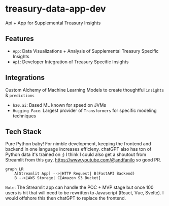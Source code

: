 # treasury-data-app-dev
Api + App for Supplemental Treasury Insights

## Features
- `App`: Data Visualizations + Analysis of Supplemental Treasury Specific Insights
- `Api`: Developer Integration of Treasury Specific Insights

## Integrations
Custom Alchemy of Machine Learning Models to create thoughtful `insights` & `predictions`
- `h20.ai`: Based ML known for speed on JVMs
- `Hugging Face`: Largest provider of `Transformers` for specific modeling techniques

## Tech Stack

Pure Python baby! For nimble development, keeping the frontend and backend in one language increases efficieny. chatGPT also has ton of Python data it's trained on ;) I think I could also get a shoutout from Streamlit from this guy, https://www.youtube.com/@andfanilo so good PR.

```mermaid
graph LR
    A[Streamlit App] -->|HTTP Request| B(FastAPI Backend)
    B -->|AWS Storage| C[Amazon S3 Bucket]
```

`Note`: The Streamlit app can handle the POC + MVP stage but once 100 users is hit that will need to be rewritten to Javascript (React, Vue, Svelte). I would offshore this then chatGPT to replace the frontend. 